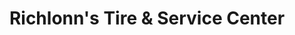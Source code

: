 ---
title: "Richlonn's Tire & Service Center"
url: /greenfield/richlonns-tire-and-service-center/
shop: car repair
---
